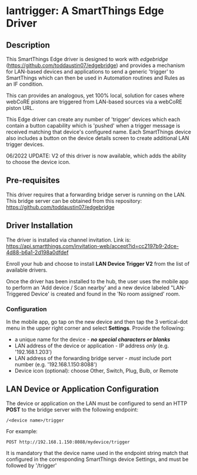 # lantrigger: A SmartThings Edge Driver

## Description
This SmartThings Edge driver is designed to work with *edgebridge* (https://github.com/toddaustin07/edgebridge) and provides a mechanism for LAN-based devices and applications to send a generic 'trigger' to SmartThings which can then be used in Automation routines and Rules as an IF condition.  

This can provides an analogous, yet 100% local, solution for cases where webCoRE pistons are triggered from LAN-based sources via a webCoRE piston URL.

This Edge driver can create any number of 'trigger' devices which each contain a button capability which is 'pushed' when a trigger message is received matching that device's configured name.  Each SmartThings device also includes a button on the device details screen to create additional LAN trigger devices.

06/2022 UPDATE:  V2 of this driver is now available, which adds the ability to choose the device icon.

## Pre-requisites

This driver requires that a forwarding bridge server is running on the LAN.  This bridge server can be obtained from this repository:  https://github.com/toddaustin07/edgebridge

## Driver Installation

The driver is installed via channel invitation.  Link is:  https://api.smartthings.com/invitation-web/accept?id=cc2197b9-2dce-4d88-b6a1-2d198a0dfdef

Enroll your hub and choose to install **LAN Device Trigger V2** from the list of available drivers.

Once the driver has been installed to the hub, the user uses the mobile app to perform an 'Add device / Scan nearby' and a new device labeled "LAN-Triggered Device' is created and found in the 'No room assigned' room.

### Configuration

In the mobile app, go tap on the new device and then tap the 3 vertical-dot menu in the upper right corner and select **Settings**.  Provide the following:
- a unique name for the device - ***no special characters or blanks***
- LAN address of the device or application - IP address *only* (e.g. '192.168.1.203')
- LAN address of the forwarding bridge server - *must* include port number (e.g. '192.168.1.150:8088')
- Device icon (optional): choose Other, Switch, Plug, Bulb, or Remote

## LAN Device or Application Configuration

The device or application on the LAN must be configured to send an HTTP **POST** to the bridge server with the following endpoint:
```
/<device name>/trigger
```

For example:
```
POST http://192.168.1.150:8088/mydevice/trigger
```

It is mandatory that the device name used in the endpoint string match that configured in the corresponding SmartThings device Settings, and must be followed by '/trigger'
